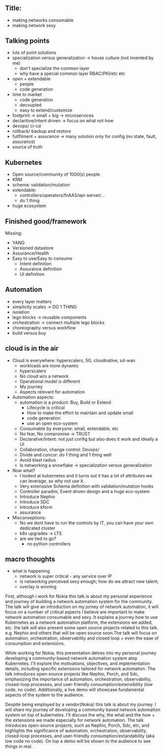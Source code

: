 #

## Title:

- making networks consumable
- making network sexy

## Talking points

- lots of point solutions
- specialization versus generalization -> house culture (not invented by me)
    - don't specialize the common layer
    - why have a special common layer RBAC/PKI/etc etc
- open + extendable
    - people
    - code generation
- time to market
    - code generation
    - decoupled
    - easy to extend/customize
- footprint -> small + big -> microservices
- declaritive/intent driven -> focus on what not how
- devops/ ci-cd
- rollback/ backup and restore
- fullfilment + assurance -> many solution only for config (no state, fault, assurance)
- source of truth

## Kubernetes

- Open source/community of 1000(s) people
- KRM
- schema: validation/mutation
- extendable:
    - controllers/operators/fnAAS/api-server/...
    - do 1 thing
- huge ecosystem

## Finished good/framework

Missing:
- YANG
- Versioned datastore
- Assurance/Health
- Easy to use/Easy to consume
    - Intent definition
    - Assurance definition
    - UI definition

## Automation

- every layer matters
- simplicity scales -> DO 1 THING
- isolation
- lego blocks -> reusable components
- orchestration -> connect multiple lego blocks
- choreography versus workflow
- build versus buy

## cloud is in the air

- Cloud is everywhere: hyperscalers, 5G, cloudnative; sd-wan
    - workloads are more dynamic
    - hyperscalers
    - No cloud w/o a network
    - Operational model is different
    - My journey
    - Aspects relevant for automation
- Automation aspects:
    - automation is a product: Buy, Build or Extend
        - Lifecycle is critical
        - How to make the effort to maintain and update small
        - code generation
        - use an open eco-system
    - Consumable by everyone: small, extendable, etc
    - No fear, No compromise -> TRUST
    - Declarative/Intent: not just config but also does it work and ideally a UI
    - Collaboration, change control: Devops/
    - Divide and concur: do 1 thing and 1 thing well
    - Avoid blast radius
    - Is networking a snowflake -> specialization versus generalization
- Now what?
    - I looked at kubernetes and it turns out it has a lot of attributes we can leverage, so why not use it.
    - Very extenssive Schema definition with validation/mutation hooks
    - Controller paradim, Event driven design and a huge eco-system
    - Introduce Nephio
    - Introduce SDC
    - Introduce kform
    - assurance
- Misconseptions:
    - No we dont have to run the controls by IT, you can have your own dedicated cluster
    - k8s upgrades -> LTS
    - are we tied to go?
        - no python controllers

## macro thoughts

- what is happening
    - network is super critical - any service over IP
    - is networking perceived sexy enough; how do we attract new talent; 
    - overlay is winning


First, although i work for Nokia this talk is about my personal experience and journey of building a network automation system for the community. The talk will give an introduction on my jorney of network automation, it will focus on a number of critical aspects I believe are important to make network automation consumable and sexy. It explains a journey how to use Kubernetes as a network automation platform, the extensions we added, etc. the talk will also present some open source projects related to this talk. e.g. Nephio and others that will be open source soon.The talk will focus on automation, orchestration, observability and closed loop + even the ease of consumption and extensions.

While working for Nokia, this presentation delves into my personal journey developing a community-based network automation system atop Kubernetes. I'll explore the motivations, objectives, and implementation details, including specific extensions tailored for network automation. The talk introduces open-source projects like Nephio, Porch, and Sdc, emphasizing the importance of automation, orchestration, observability, closed-loop processes, and user-friendly consumption/extensibility (low code, no code). Additionally, a live demo will showcase fundamental aspects of the system to the audience.

Despite being employed by a vendor(Nokia) this talk is about my journey. I will share my journey of developing a community based network automation system on top of kubernetes. I'll discuss the why, the what and the how + the extensions we made especially for network automation. The talk introduces open-source projects, such as Nephio, Porch, Sdc, etc, and highlights the significance of automation, orchestration, observability, closed-loop processes, and user-friendly consumption/extandability (aka low code no code). On top a demo will be shown to the audience to see things in real.